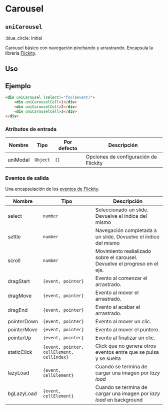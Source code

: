 Carousel
===================
`uniCarousel`
---
:blue_circle: Initial

Carousel básico con navegación pinchando y arrastrando. Encapsula la librería [Flickity](https://flickity.metafizzy.co/).

## Uso

## Ejemplo

```html
<div uniCarousel (select)="foo($event)">
    <div uniCarouselCell>1</div>
    <div uniCarouselCell>2</div>
    <div uniCarouselCell>3</div>
</div>
```

### Atributos de entrada

| Nombre      | Tipo     | Por defecto | Descripción 
| ----------- | -------- | ----------- | -----------
| uniModel    | `Object` | `{}`        | Opciones de configuración de Flickity

### Eventos de salida

Una encapsulación de los [eventos de Flickity](https://flickity.metafizzy.co/events.html).

| Nombre         | Tipo                                        | Descripción
| -------------- | ------------------------------------------- | -----------
| select         | `number`                                    | Seleccionado un slide. Devuelve el índice del mismo
| settle         | `number`                                    | Navegación completada a un slide. Devuelve el índice del mismo
| scroll         | `number`                                    | Movimiento realializado sobre el carousel. Devuelve el progreso en el eje.
| dragStart      | `{event, pointer}`                          | Evento al comenzar el arrastrado.
| dragMove       | `{event, pointer}`                          | Evento al mover el arrastrado.
| dragEnd        | `{event, pointer}`                          | Evento al acabar el arrastrado.
| pointerDown    | `{event, pointer}`                          | Evento al mover un clic.
| pointerMove    | `{event, pointer}`                          | Evento al mover el puntero.
| pointerUp      | `{event, pointer}`                          | Evento al finalizar un clic.
| staticClick    | `{event, pointer, cellElement, cellIndex}` | Click que no genera otros eventos entre que se pulsa y se suelta
| lazyLoad       | `{event, cellElement}`                      | Cuando se termina de cargar una imagen por *lazy load*
| bgLazyLoad     | `{event, cellElement}`                      | Cuando se termina de cargar una imagen por *lazy load* en background
